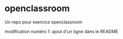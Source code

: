 # openclassroom
Un repo pour exercice openclassroom

modification numéro 1:  ajout d'un ligne dans le README
